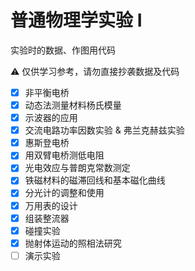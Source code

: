 # 普通物理学实验 I

实验时的数据、作图用代码

⚠️ 仅供学习参考，请勿直接抄袭数据及代码

- [x] 非平衡电桥
- [x] 动态法测量材料杨氏模量
- [x] 示波器的应用
- [x] 交流电路功率因数实验 & 弗兰克赫兹实验
- [x] 惠斯登电桥
- [x] 用双臂电桥测低电阻
- [x] 光电效应与普朗克常数测定
- [x] 铁磁材料的磁滞回线和基本磁化曲线
- [x] 分光计的调整和使用
- [x] 万用表的设计
- [x] 组装整流器
- [x] 碰撞实验
- [x] 抛射体运动的照相法研究
- [ ] 演示实验